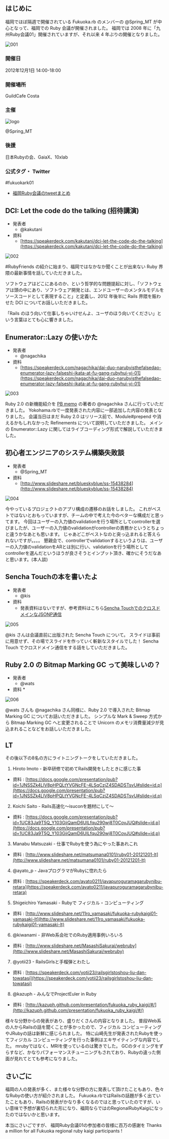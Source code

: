## はじめに

福岡でほぼ隔週で開催されている Fukuoka.rb のメンバーの @Spring\_MT が中心となって、福岡での Ruby 会議が開催されました。
福岡では 2008 年に「九州Ruby会議01」開催されていますが、それ以来 4 年ぶりの開催となりました。

![001](fukuokarubykaigi01/001.jpg)

### 開催日

2012年12月1日 14:00-18:00

### 開催場所

GuildCafe Costa

### 主催

![logo](fukuokarubykaigi01/logo-300.jpg)

@Spring\_MT

### 後援

日本Rubyの会、GaiaX、10xlab

### 公式タグ・ Twitter

\#fukuokark01

* [福岡Ruby会議のtweetまとめ](http://togetter.com/li/416276)

## DCI: Let the code do the talking (招待講演)
* 発表者
    * @kakutani
* 資料
    * [https://speakerdeck.com/kakutani/dci-let-the-code-do-the-talking](https://speakerdeck.com/kakutani/dci-let-the-code-do-the-talking)

![002](fukuokarubykaigi01/002.jpg)

\#RubyFriends の紹介に始まり、福岡ではなかなか聞くことが出来ない Ruby 界隈の最新事情を話していただきました。

ソフトウェアはどこにあるのか、という哲学的な問題提起に対し、「ソフトウェアは頭の中にあり、ソフトウェア開発とは、エンドユーザーのメンタルモデルをソースコードとして表現すること」と定義し、2012 年後半に Rails 界隈を賑わせた DCI についてお話しいただきました。

「Rails のほう向いて仕事しちゃいけせんよ、ユーザのほう向いてください」という言葉はとても心に響きました。

## Enumerator::Lazy の使いかた

* 発表者
    * @nagachika
* 資料
    * [https://speakerdeck.com/nagachika/dai-duo-narubyisthefalsedao-enumerator-lazy-falseshi-ikata-at-fu-gang-rubyhui-yi-01](https://speakerdeck.com/nagachika/dai-duo-narubyisthefalsedao-enumerator-lazy-falseshi-ikata-at-fu-gang-rubyhui-yi-01)

![003](http://f367.oreoka.com/photos/269/medium.jpg?1362615368)

Ruby 2.0 の新機能紹介を [PB memo](http://d.hatena.ne.jp/nagachika/ "PB memo") の著者の @nagachika さんに行っていただきました。
Yokohama.rbで一度発表された内容に一部追加した内容の発表となりました。
会議当日はまだ Ruby 2.0 はリリース前で、Module#prepend や消えるかもしれなかった Refinements について説明していただきました。
メインの Enumerator::Lazy に関してはライブコーディング形式で解説していただきました。


## 初心者エンジニアのシステム構築失敗談

* 発表者
    * @Spring\_MT
* 資料
    * [http://www.slideshare.net/blueskyblue/ss-15438284](http://www.slideshare.net/blueskyblue/ss-15438284)

![004](http://f367.oreoka.com/photos/275/medium.jpg?1362615438)

今やっているプロジェクトのアプリ構成の遷移のお話をしました。
これがベストではないとおもっていますが、チームの中で考えた今のベターな構成だと思ってます。
今回はユーザーの入力値のvalidationを行う場所としてcontrollerを選びましたが、ユーザーの入力値のvalidationがcontrollerの責務かというとちょっと違うかなあとも思います。
じゃあどこがベストなのと突っ込まれると答えられないですが。。。。
懇親会で、controllerでvalidationするというよりは、ユーザーの入力値のvalidationをARとは別に行い、validationを行う場所としてcontrollerを選んだというほうが良さそうとインプット頂き、確かにそうだなあと思います。(本人談)

## Sencha Touchの本を書いたよ

* 発表者
    * @kis
* 資料
    * 発表資料はないですが、参考資料はこちら[Sencha TouchでのクロスドメインなJSONP通信](http://d.hatena.ne.jp/nowokay/20121203#1354560806)

![005](http://f367.oreoka.com/photos/278/medium.jpg?1362615463)

@kis さんは会議直前に出版された Sencha Touch について。
スライドは事前に用意せず、その場でスライドを作っていく斬新なスタイルでした！
Sencha Touch でクロスドメイン通信をする話をしていただきました。


## Ruby 2.0 の Bitmap Marking GC って美味しいの？

* 発表者
    * @wats
* 資料
    * 

![006](http://f367.oreoka.com/photos/281/medium.jpg?1362615509)

@wats さんも @nagachika さん同様に、Ruby 2.0 で導入された Bitmap Marking GC についてお話いただきました。
シンプルな Mark & Sweep 方式から Bitmap Marking GC へと変更されることで Unicorn のメモリ消費量減少が見込まれることなどをお話しいただきました。

## LT

その後以下の8名の方にライトニングトークをしていただきました。

1. Hiroto Imoto - 新卒研修で初めてRails開発をしたときに感じた事
  * 資料 : [https://docs.google.com/presentation/pub?id=1JNSSZk4LlV8pHPQLtYVGNcFE-4LSqCzjZ4SDADSTsvU#slide=id.p](https://docs.google.com/presentation/pub?id=1JNSSZk4LlV8pHPQLtYVGNcFE-4LSqCzjZ4SDADSTsvU#slide=id.p)

2. Koichi Saito - Rails高速化〜isuconを題材にして〜
  * 資料 : [https://docs.google.com/presentation/pub?id=1UC83Ja9T5Q_Y103GiiQamD6UILfqu290wj8T0CovJUQ#slide=id.p](https://docs.google.com/presentation/pub?id=1UC83Ja9T5Q_Y103GiiQamD6UILfqu290wj8T0CovJUQ#slide=id.p)

3. Manabu Matsuzaki - 仕事でRubyを使う為にやった事あれこれ
  * 資料 : [http://www.slideshare.net/matsumana0101/ruby01-20121201-lt](http://www.slideshare.net/matsumana0101/ruby01-20121201-lt)

4. @ayato\_p - JavaプログラマがRubyに惚れたら
  * 資料 : [https://speakerdeck.com/ayato0211/javapuroguramagarubynibu-retara](https://speakerdeck.com/ayato0211/javapuroguramagarubynibu-retara)


5. Shigeichiro Yamasaki - Rubyで フィジカル・コンピューティング
  * 資料 : [http://www.slideshare.net/11ro_yamasaki/fukuoka-rubykaigi01-yamasaki-lt](http://www.slideshare.net/11ro_yamasaki/fukuoka-rubykaigi01-yamasaki-lt)

6. @kiwanami - 非Web系会社でのRuby適用事例いろいろ
  * 資料 : [http://www.slideshare.net/MasashiSakurai/webruby](http://www.slideshare.net/MasashiSakurai/webruby)

7. @yotii23 - RailsGirlsと手榴弾とわたし
  * 資料 : [https://speakerdeck.com/yotii23/railsgirlstoshou-liu-dan-towatasi](https://speakerdeck.com/yotii23/railsgirlstoshou-liu-dan-towatasi)

8. @kazuph - みんなでProjectEuler in Ruby
  * 資料 : [http://kazuph.github.com/presentation/fukuoka_ruby_kaigi/#/](http://kazuph.github.com/presentation/fukuoka_ruby_kaigi/#/)

様々な分野からの発表があり、盛りだくさんの内容となりました。
普段Web系の人からRailsの話を聞くことが多かったので、フィジカル コンピューティングやJRubyの話は新鮮に感じられました。
特に山崎先生が発表されたRubyを使ってフィジカル コンピューティングを行った事例はエキサイティングな内容でした。
mrubyではなく、MRIを使っているのは驚きでした。
GCのタイミングをずらすなど、かなりパフォーマンスチューニングもされており、Rubyの違った側面が見れてとても参考になりました。


## さいごに
福岡の人の発表が多く、また様々な分野の方に発表して頂けたこともあり、色々なRubyの使い方が紹介されました。
Fukuoka.rbではRailsの話題が多く出ていたこともあり、Railsの発表がかなり多くなるのではと思っていたのですが、いい意味で予想が裏切られた形になり、福岡ならではのRegionalRubyKaigiになったのではないかと思います。

本当にさいごですが、
福岡Ruby会議01の参加者の皆様に百万の感謝を
Thanks a million for all Fukuoka regional ruby kaigi participants !
